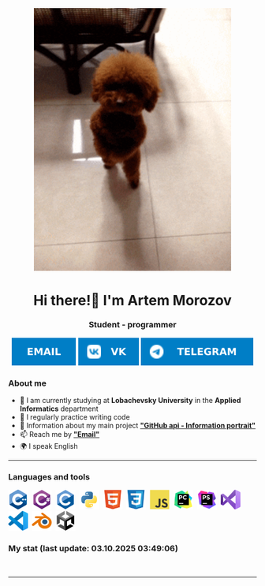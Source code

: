 <div id="header" align="center">
  <img src="https://github.com/MorozkoArt/MorozkoArt/blob/master/Resources/dog.gif?raw=true" width="400"/>
</div>

<div id="header" align="center">
    <h1>Hi there!👋 I'm  Artem Morozov </h1>
    <h3>Student - programmer</h3>
</div>
<div id="socials" align="center">

   [![Email](https://raw.githubusercontent.com/MorozkoArt/MorozkoArt/4fd1903e43f84ab884e5ae311b45a904c1905132/Resources/Email-blue.svg)](mailto:artemmorozov155@gmail.com)
    [![VK](https://raw.githubusercontent.com/MorozkoArt/MorozkoArt/4fd1903e43f84ab884e5ae311b45a904c1905132/Resources/VK-blue.svg)](https://vk.com/poc_norm)
    [![TG](https://raw.githubusercontent.com/MorozkoArt/MorozkoArt/4fd1903e43f84ab884e5ae311b45a904c1905132/Resources/Telegram-blue.svg)](https://t.me/morozko282)
</div>

### About me
- 🌱 I am currently studying at **Lobachevsky University** in the **Applied Informatics** department
- 📝 I regularly practice writing code
- 📄 Information about my main project [**"GitHub api - Information portrait"**](https://drive.google.com/drive/folders/18Q0nS8e0jUeByKjYreqZ1MXWn0KfvMVV?usp=drive_link)
- 📫 Reach me by [**"Email"**](mailto:artemmorozov155@gmail.com)
- 🌍 I speak English
---
### Languages and tools
<img src="https://raw.githubusercontent.com/MorozkoArt/MorozkoArt/446de453fb12c56c11adfb43cde081d484777abb/Resources/cplusplus-original.svg" title="c++" width="40" height="40"/>&nbsp;
<img src="https://raw.githubusercontent.com/MorozkoArt/MorozkoArt/446de453fb12c56c11adfb43cde081d484777abb/Resources/csharp-original.svg" title="c#" width="40" height="40"/>&nbsp;
<img src="https://raw.githubusercontent.com/MorozkoArt/MorozkoArt/446de453fb12c56c11adfb43cde081d484777abb/Resources/c-original.svg" title="c" width="40" height="40"/>&nbsp;
<img src="https://raw.githubusercontent.com/MorozkoArt/MorozkoArt/446de453fb12c56c11adfb43cde081d484777abb/Resources/python-original.svg" title="python" width="40" height="40"/>&nbsp;
<img src="https://raw.githubusercontent.com/MorozkoArt/MorozkoArt/77773fb908beec0559ab906b7359c349d1a49aed/Resources/html5-original.svg" title="html" width="40" height="40"/>&nbsp;
<img src="https://raw.githubusercontent.com/MorozkoArt/MorozkoArt/77773fb908beec0559ab906b7359c349d1a49aed/Resources/css3-original.svg" title="css" width="40" height="40"/>&nbsp;
<img src="https://raw.githubusercontent.com/MorozkoArt/MorozkoArt/77773fb908beec0559ab906b7359c349d1a49aed/Resources/javascript-original.svg" title="js" width="40" height="40"/>&nbsp;
<img src="https://raw.githubusercontent.com/MorozkoArt/MorozkoArt/446de453fb12c56c11adfb43cde081d484777abb/Resources/pycharm-original.svg" title="pycharm" width="40" height="40"/>&nbsp;
<img src="https://raw.githubusercontent.com/MorozkoArt/MorozkoArt/77773fb908beec0559ab906b7359c349d1a49aed/Resources/phpstorm-original.svg" title="phpstorm" width="40" height="40"/>&nbsp;
<img src="https://raw.githubusercontent.com/MorozkoArt/MorozkoArt/446de453fb12c56c11adfb43cde081d484777abb/Resources/visualstudio-original.svg" title="visualstudio" width="40" height="40"/>&nbsp;
<img src="https://raw.githubusercontent.com/MorozkoArt/MorozkoArt/446de453fb12c56c11adfb43cde081d484777abb/Resources/vscode-original.svg" title="vscode" width="40" height="40"/>&nbsp;
<img src="https://raw.githubusercontent.com/MorozkoArt/MorozkoArt/446de453fb12c56c11adfb43cde081d484777abb/Resources/blender-original.svg" title="blender" width="40" height="40"/>&nbsp;
<img src="https://raw.githubusercontent.com/MorozkoArt/MorozkoArt/446de453fb12c56c11adfb43cde081d484777abb/Resources/unity-original.svg" title="unity" width="40" height="40"/>&nbsp;
### My stat (last update: 03.10.2025 03:49:06)
<div id="stat" align="center">
    <img src="https://github-profile-summary-cards.vercel.app/api/cards/profile-details?username=MorozkoArt&theme=github_dark&timestamp=1759452546.157492" alt=""/>
    <img src="https://github-profile-summary-cards.vercel.app/api/cards/most-commit-language?username=MorozkoArt&theme=github_dark&timestamp=1759452546.157503" alt=""/>
    <img src="https://github-profile-summary-cards.vercel.app/api/cards/stats?username=MorozkoArt&theme=github_dark&timestamp=1759452546.157508" alt=""/>
</div>

---

